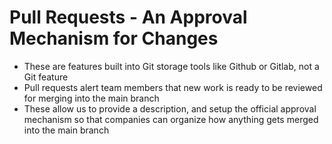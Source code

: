 # Pull Requests - An Approval Mechanism for Changes
- These are features built into Git storage tools like Github or Gitlab, not a Git feature
- Pull requests alert team members that new work is ready to be reviewed for merging into the main branch
- These allow us to provide a description, and setup the official approval mechanism so that companies can organize how anything gets merged into the main branch